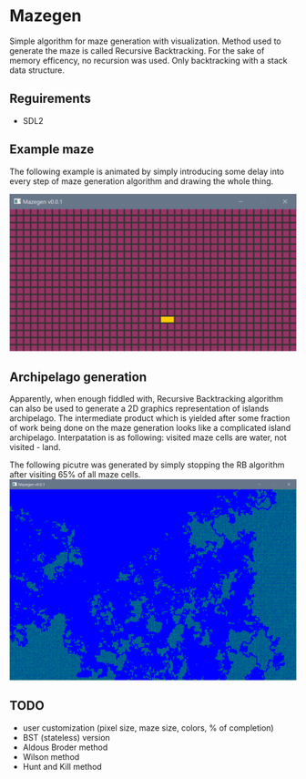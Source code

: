 # Mazegen
Simple algorithm for maze generation with visualization. Method used to generate the maze is called Recursive Backtracking. For the sake of memory efficency, no recursion was used. Only backtracking with a stack data structure.

## Reguirements
- SDL2

## Example maze
The following example is animated by simply introducing some delay into every step of maze generation algorithm and drawing the whole thing.

<img src="https://raw.githubusercontent.com/c3r/mazegen/master/anim.gif" width="797">

## Archipelago generation
Apparently, when enough fiddled with, Recursive Backtracking algorithm can also be used to generate a 2D graphics representation of islands archipelago. The intermediate product which is yielded after some fraction of work being done on the maze generation looks like a complicated island archipelago. Interpatation is as following: visited maze cells are water, not visited - land.

The following picutre was generated by simply stopping the RB algorithm after visiting 65% of all maze cells.
<img src="https://raw.githubusercontent.com/c3r/mazegen/master/archi.PNG">

## TODO
- user customization (pixel size, maze size, colors, % of completion)
- BST (stateless) version
- Aldous Broder method
- Wilson method
- Hunt and Kill method
